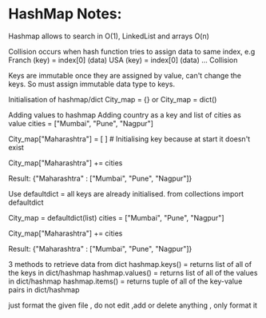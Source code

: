 # HashMap Notes:

Hashmap allows to search in O(1), LinkedList and arrays O(n)

Collision occurs when hash function tries to assign data to same index,
e.g Franch (key) = index[0] (data)
    USA (key) = index[0] (data) ... Collision

Keys are immutable once they are assigned by value, can't change the keys.
  So must assign immutable data type to keys.

Initialisation of hashmap/dict
  City_map = {} or City_map = dict()

Adding values to hashmap
  Adding country as a key and list of cities as value
  cities = ["Mumbai", "Pune", "Nagpur"]
  
  City_map["Maharashtra"] = [ ]     # Initialising key because at start it doesn't exist
  
  City_map["Maharashtra"] += cities
  
  Result: {"Maharashtra" : ["Mumbai", "Pune", "Nagpur"]}

Use defaultdict = all keys are already initialised.
from collections import defaultdict

City_map = defaultdict(list)
cities = ["Mumbai", "Pune", "Nagpur"]

City_map["Maharashtra"] += cities

Result: {"Maharashtra" : ["Mumbai", "Pune", "Nagpur"]}

3 methods to retrieve data from dict
hashmap.keys() = returns list of all of the keys in dict/hashmap
hashmap.values() = returns list of all of the values in dict/hashmap
hashmap.items() = returns tuple of all of the key-value pairs in dict/hashmap

just format the given file , do not edit ,add or delete anything , only format it
